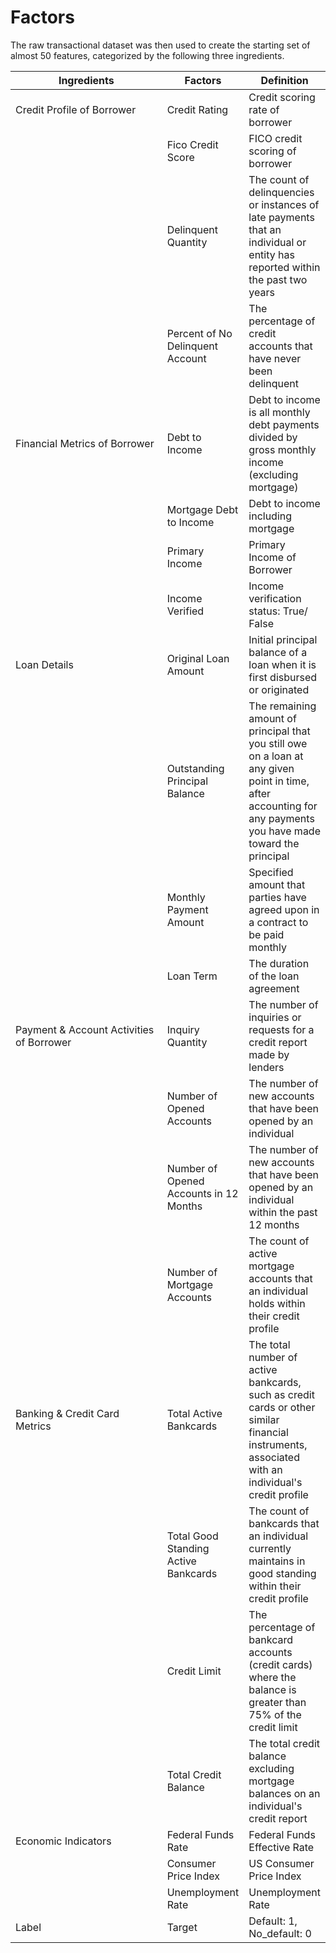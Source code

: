 # Factors

The raw transactional dataset was then used to create the starting set of almost 50 features, categorized by the following three ingredients.

<table><thead><tr><th width="240">Ingredients</th><th>Factors</th><th>Definition</th></tr></thead><tbody><tr><td>Credit Profile of Borrower</td><td>Credit Rating</td><td>Credit scoring rate of borrower</td></tr><tr><td></td><td>Fico Credit Score</td><td>FICO credit scoring of borrower</td></tr><tr><td></td><td>Delinquent Quantity</td><td>The count of delinquencies or instances of late payments that an individual or entity has reported within the past two years</td></tr><tr><td></td><td>Percent of No Delinquent Account</td><td>The percentage of credit accounts that have never been delinquent</td></tr><tr><td>Financial Metrics of Borrower</td><td>Debt to Income</td><td>Debt to income is all monthly debt payments divided by gross monthly income (excluding mortgage)</td></tr><tr><td></td><td>Mortgage Debt to Income</td><td>Debt to income including mortgage</td></tr><tr><td></td><td>Primary Income</td><td>Primary Income of Borrower</td></tr><tr><td></td><td>Income Verified</td><td>Income verification status: True/ False</td></tr><tr><td>Loan Details</td><td>Original Loan Amount</td><td>Initial principal balance of a loan when it is first disbursed or originated</td></tr><tr><td></td><td>Outstanding Principal Balance</td><td>The remaining amount of principal that you still owe on a loan at any given point in time, after accounting for any payments you have made toward the principal</td></tr><tr><td></td><td>Monthly Payment Amount</td><td>Specified amount that parties have agreed upon in a contract to be paid monthly</td></tr><tr><td></td><td>Loan Term</td><td>The duration of the loan agreement</td></tr><tr><td>Payment &#x26; Account Activities of Borrower</td><td>Inquiry Quantity</td><td>The number of inquiries or requests for a credit report made by lenders</td></tr><tr><td></td><td>Number of Opened Accounts</td><td>The number of new accounts that have been opened by an individual</td></tr><tr><td></td><td>Number of Opened Accounts in 12 Months</td><td>The number of new accounts that have been opened by an individual within the past 12 months</td></tr><tr><td></td><td>Number of Mortgage Accounts</td><td>The count of active mortgage accounts that an individual holds within their credit profile</td></tr><tr><td>Banking &#x26; Credit Card Metrics</td><td>Total Active Bankcards</td><td>The total number of active bankcards, such as credit cards or other similar financial instruments, associated with an individual's credit profile</td></tr><tr><td></td><td>Total Good Standing Active Bankcards</td><td>The count of bankcards that an individual currently maintains in good standing within their credit profile</td></tr><tr><td></td><td>Credit Limit</td><td>The percentage of bankcard accounts (credit cards) where the balance is greater than 75% of the credit limit</td></tr><tr><td></td><td>Total Credit Balance</td><td>The total credit balance excluding mortgage balances on an individual's credit report</td></tr><tr><td>Economic Indicators</td><td>Federal Funds Rate</td><td>Federal Funds Effective Rate</td></tr><tr><td></td><td>Consumer Price Index</td><td>US Consumer Price Index</td></tr><tr><td></td><td>Unemployment Rate</td><td>Unemployment Rate</td></tr><tr><td>Label</td><td>Target</td><td>Default: 1, No_default: 0</td></tr></tbody></table>
